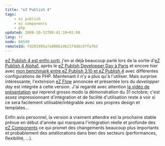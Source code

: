 ```yaml
---
title: "eZ Publish 4"
tags:
    - ez publish
    - ez components
    - php
updated: 2008-10-31T09:41:10+01:00
lang: fr
node: 66549
remoteId: fd293995a7ad00b14621f4d8c97fa76d
---
```


[eZ Publish 4 est enfin sorti](http://ez.no/developer/news/ez_publish_4_0_0_and_ez_flow_1_0_released), j'en ai déjà beaucoup parlé lors de la sortie d'[eZ Publish 4 Alpha1](/post/ez-publish-4-alpha-1-et-beaucoup-d-autres-choses), après le [eZ Publish Developper Day à Paris](/post/ez-publish-developer-day-a-paris-le-31-10-2007) et encore hier avec [mon benchmark entre eZ Publish 3.10 et eZ Publish 4](/post/benchmark-between-ez-publish-4-and-ez-publish-3-10-with-or-without-a-php-opcode-cache) avec différentes configurations de PHP. Maintenant il n'y a plus qu'à l'utiliser. Mais surprise intéressante, l'extension [eZ Flow](http://ez.no/ezflow) annoncée et présentée lors du *developper day* est intégrée à cette version. J'ai regardé avec attention [la vidéo de présentation](http://ez.no/ezflow/ez_flow_product_demonstration) qui reprend grosso modo la démonstration du 31 octobre; c'est assez impressionnant d'intégration et de facilité d'utilisation reste à voir si ce sera facilement utilisable/intégrable avec ses propres design et templates...


Enfin avis personnel, la version à vraiment attendre est la prochaine stable prévue en début d'année qui marquera l'intégration réelle et profonde des [eZ Components](http://ezcomponents.org/) ce qui promet des changements beaucoup plus importants et probablement des améliorations dans bien des secteurs (performances, flexibilité, ...).

